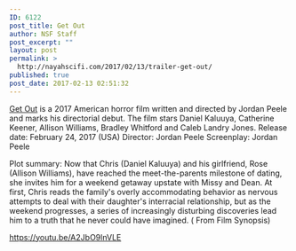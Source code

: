 ```yaml
---
ID: 6122
post_title: Get Out
author: NSF Staff
post_excerpt: ""
layout: post
permalink: >
  http://nayahscifi.com/2017/02/13/trailer-get-out/
published: true
post_date: 2017-02-13 02:51:32
---
```

<a href="https://en.wikipedia.org/wiki/Get_Out_(film)">Get Out</a> is a 2017 American horror film written and directed by Jordan Peele and marks his directorial debut. The film stars Daniel Kaluuya, Catherine Keener, Allison Williams, Bradley Whitford and Caleb Landry Jones.
Release date: February 24, 2017 (USA)
Director: Jordan Peele
Screenplay: Jordan Peele

Plot summary: Now that Chris (Daniel Kaluuya) and his girlfriend, Rose (Allison Williams), have reached the meet-the-parents milestone of dating, she invites him for a weekend getaway upstate with Missy and Dean. At first, Chris reads the family's overly accommodating behavior as nervous attempts to deal with their daughter's interracial relationship, but as the weekend progresses, a series of increasingly disturbing discoveries lead him to a truth that he never could have imagined. ( From Film Synopsis)

https://youtu.be/A2JbO9lnVLE